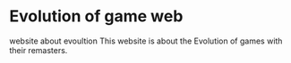 # Evolution of game web
 website about evoultion 
 This website is about the Evolution of games with their remasters. 
